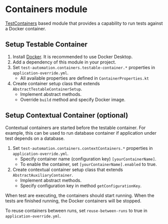 # Containers module

[TestContainers](https://www.testcontainers.org/) based module that provides a capability to run tests against a Docker container.

## Setup Testable Container

1. Install [Docker](https://docs.docker.com/get-docker/). It is recommended to use Docker Desktop.
2. Add a dependency of this module in your project.
3. Set `test-automation.containers.testable-container.*` properties in `application-override.yml`.
   * All available properties are defined in `ContainerProperties.kt`
4. Create container setup class that extends `AbstractTestableContainerSetup`.
   * Implement abstract methods.
   * Override `build` method and specify Docker image.

## Setup Contextual Container (optional)

Contextual containers are started before the testable container.
For example, this can be used to run database container if application under test depends on a database.

1. Set `test-automation.containers.contextContainers.*` properties in `application-override.yml`.
   * Specify container name (configuration key) `[yourContainerName]`.
   * To enable the container, set `[yourContainerName].enabled` to true.
2. Create contextual container setup class that extends `AbstractAuxiliaryContainer`.
   * Implement abstract methods.
   * Specify configuration key in method `getConfigurationKey`.


When test are executing, the containers should start running.
When the tests are finished running, the Docker containers will be stopped.

To reuse containers between runs, set `reuse-between-runs` to true in `application-override.yml`.